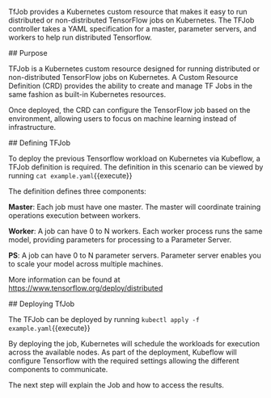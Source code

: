 TfJob provides a Kubernetes custom resource that makes it easy to run distributed or non-distributed TensorFlow jobs on Kubernetes. The TFJob controller takes a YAML specification for a master, parameter servers, and workers to help run distributed Tensorflow.

## Purpose

TFJob is a Kubernetes custom resource designed for running distributed or non-distributed TensorFlow jobs on Kubernetes. A Custom Resource Definition (CRD) provides the ability to create and manage TF Jobs in the same fashion as built-in Kubernetes resources.

Once deployed, the CRD can configure the TensorFlow job based on the environment, allowing users to focus on machine learning instead of infrastructure.

## Defining TFJob

To deploy the previous Tensorflow workload on Kubernetes via Kubeflow, a TFJob definition is required. The definition in this scenario can be viewed by running `cat example.yaml`{{execute}}

The definition defines three components:

__Master__: Each job must have one master. The master will coordinate training operations execution between workers.

__Worker__: A job can have 0 to N workers. Each worker process runs the same model, providing parameters for processing to a Parameter Server.

__PS__: A job can have 0 to N parameter servers. Parameter server enables you to scale your model across multiple machines.

More information can be found at https://www.tensorflow.org/deploy/distributed

## Deploying TfJob

The TFJob can be deployed by running `kubectl apply -f example.yaml`{{execute}}

By deploying the job, Kubernetes will schedule the workloads for execution across the available nodes. As part of the deployment, Kubeflow will configure Tensorflow with the required settings allowing the different components to communicate. 

The next step will explain the Job and how to access the results.
